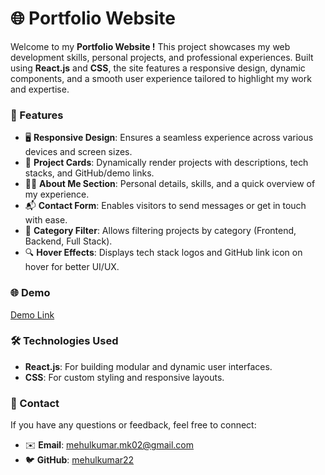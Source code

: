 # 🌐 Portfolio Website

Welcome to my **Portfolio Website !** This project showcases my web development skills, personal projects, and professional experiences. Built using **React.js** and **CSS**, the site features a responsive design, dynamic components, and a smooth user experience tailored to highlight my work and expertise.

### 🚀 Features

* 🖥️ **Responsive Design**: Ensures a seamless experience across various devices and screen sizes.
* 📄 **Project Cards**: Dynamically render projects with descriptions, tech stacks, and GitHub/demo links.
* 🧑‍💻 **About Me Section**: Personal details, skills, and a quick overview of my experience.
* 📬 **Contact Form**: Enables visitors to send messages or get in touch with ease.
* 🧠 **Category Filter**: Allows filtering projects by category (Frontend, Backend, Full Stack).
* 🔍 **Hover Effects**: Displays tech stack logos and GitHub link icon on hover for better UI/UX.

### 🌐 Demo

[Demo Link](https://portfolio-website-pied-mu.vercel.app/)

### 🛠️ Technologies Used

* **React.js**: For building modular and dynamic user interfaces.
* **CSS**: For custom styling and responsive layouts.


### 📩 Contact

If you have any questions or feedback, feel free to connect:

* ✉️ **Email**: [mehulkumar.mk02@gmail.com](mailto:mehulkumar.mk02@gmail.com)
* 🐦 **GitHub**: [mehulkumar22](https://github.com/mehulkumar22)

